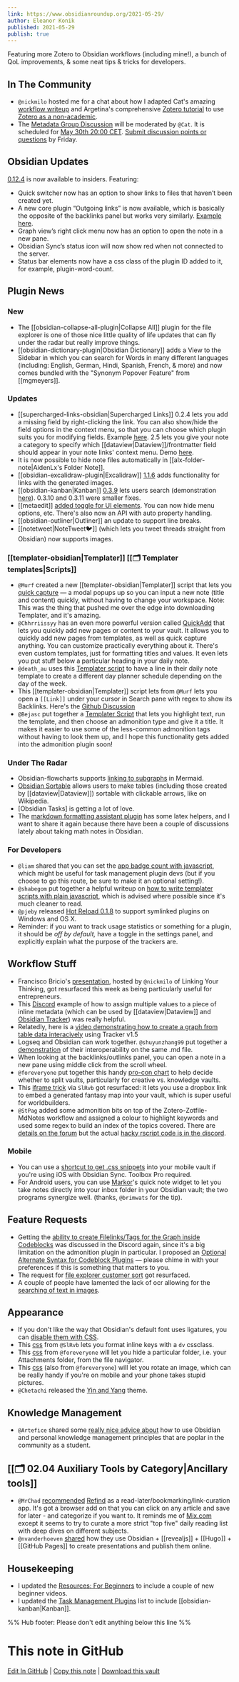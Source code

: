 ```yaml
---
link: https://www.obsidianroundup.org/2021-05-29/
author: Eleanor Konik
published: 2021-05-29
publish: true
---
```



Featuring more Zotero to Obsidian workflows (including mine!), a bunch of QoL improvements, & some neat tips & tricks for developers.

## In The Community

- `@nickmilo` hosted me for a chat about how I adapted Cat's amazing [workflow writeup](https://forum.obsidian.md/t/zotero-zotfile-mdnotes-obsidian-dataview-workflow/15536) and Argetina's comprehensive [Zotero tutorial](https://www.youtube.com/watch?v=9SzGxZbqyqc) to use [Zotero as a non-academic](https://www.youtube.com/watch?v=XbGJH08ZfCs).
- The [Metadata Group Discussion](https://forum.obsidian.md/t/metadata-group-discussion-community-talk/17070) will be moderated by `@Cat`. It is scheduled for [May 30th 20:00 CET](https://share.clickup.com/c/h/4gdf2-36/5b21a6f8588e5c6). [Submit discussion points or questions](https://forms.gle/W42Vjwdozde1YUeS8) by Friday.

## Obsidian Updates

[0.12.4](https://forum.obsidian.md/t/obsidian-release-v0-12-4-insider-build/18764) is now available to insiders. Featuring:

- Quick switcher now has an option to show links to files that haven’t been created yet.
- A new core plugin “Outgoing links” is now available, which is basically the opposite of the backlinks panel but works very similarly. [Example here](https://discord.com/channels/686053708261228577/744933215063638183/847660973745373275).
- Graph view’s right click menu now has an option to open the note in a new pane.
- Obsidian Sync’s status icon will now show red when not connected to the server.
- Status bar elements now have a css class of the plugin ID added to it, for example, plugin-word-count.

## Plugin News

### New

- The [[obsidian-collapse-all-plugin|Collapse All]] plugin for the file explorer is one of those nice little quality of life updates that can fly under the radar but really improve things.
- [[obsidian-dictionary-plugin|Obsidian Dictionary]] adds a View to the Sidebar in which you can search for Words in many different languages (including: English, German, Hindi, Spanish, French, & more) and now comes bundled with the "Synonym Popover Feature" from [[mgmeyers]].

### Updates

- [[supercharged-links-obsidian|Supercharged Links]] 0.2.4 lets you add a missing field by right-clicking the link. You can also show/hide the field options in the context menu, so that you can choose which plugin suits you for modifying fields. Example [here](https://discord.com/channels/@me/815308052323500033/845967637112291358). 2.5 lets you give your note a category to specify which [[dataview|Dataview]]/frontmatter field should appear in your note links' context menu. Demo [here](https://youtu.be/Av7DeYZILUk).
- It is now possible to hide note files automatically in [[alx-folder-note|AidenLx's Folder Note]].
- [[obsidian-excalidraw-plugin|Excalidraw]] [1.1.6](https://www.youtube.com/watch?v=FDsMH-aLw_I) adds functionality for links with the generated images.
- [[obsidian-kanban|Kanban]] [0.3.9](https://github.com/mgmeyers/obsidian-kanban/releases/tag/0.3.9) lets users search (demonstration [here](https://discord.com/channels/686053708261228577/707816848615407697/846082394033225759)). 0.3.10 and 0.3.11 were smaller fixes.
- [[metaedit]] [added toggle for UI elements](https://discord.com/channels/686053708261228577/771575014382108672/846094926987001896). You can now hide menu options, etc. There's also now an API with auto property handling.
- [[obsidian-outliner|Outliner]] an update to support line breaks.
- [[notetweet|NoteTweet🐦]] (which lets you tweet threads straight from Obsidian) now supports images.

### [[templater-obsidian|Templater]] [[🗂️ Templater templates|Scripts]]

- `@Murf` created a new [[templater-obsidian|Templater]] script that lets you [quick capture](https://github.com/SilentVoid13/Templater/discussions/231) — a modal popups up so you can input a new note (title and content) quickly, without having to change your workspace. Note: This was the thing that pushed me over the edge into downloading Templater, and it's amazing.
- `@Chhrriissyy` has an even more powerful version called [QuickAdd](https://github.com/chhoumann/Templater_Templates#quickadd-v2) that lets you quickly add new pages or content to your vault. It allows you to quickly add new pages from templates, as well as quick capture anything. You can customize practically everything about it. There's even custom templates, just for formatting titles and values. It even lets you put stuff below a particular heading in your daily note.
- `@death_au` uses this [Templater script](https://discord.com/channels/686053708261228577/840286238928797736/846205611167580207) to have a line in their daily note template to create a different day planner schedule depending on the day of the week.
- This [[templater-obsidian|Templater]] script lets from `@Murf` lets you open a `[[Link]]` under your cursor in Search pane with regex to show its Backlinks. Here's the [Github Discussion](https://github.com/SilentVoid13/Templater/discussions/245)
- `@Bejasc` put together a [Templater Script](https://discord.com/channels/686053708261228577/707816848615407697/847452061003284490) that lets you highlight text, run the template, and then choose an admonition type and give it a title. It makes it easier to use some of the less-common admonition tags without having to look them up, and I hope this functionality gets added into the admonition plugin soon!

### Under The Radar

- Obsidian-flowcharts supports [linking to subgraphs](http://discordapp.com/channels/686053708261228577/709580487550828614/843821744623058985) in Mermaid.
- [Obsidian Sortable](https://github.com/alexandru-dinu/obsidian-sortable) allows users to make tables (including those created by [[dataview|Dataview]]) sortable with clickable arrows, like on Wikipedia.
- [Obsidian Tasks] is getting a lot of love.
- The [markdown formatting assistant plugin](https://github.com/Reocin/obsidian-markdown-formatting-assistant-plugin) has some latex helpers, and I want to share it again because there have been a couple of discussions lately about taking math notes in Obsidian.

### For Developers

- `@liam` shared that you can set the [app badge count with javascript](https://discord.com/channels/@me/815308052323500033/846132119280549930), which might be useful for task management plugin devs (but if you choose to go this route, be sure to make it an optional setting!).
- `@shabegom` put together a helpful writeup on [how to write templater scripts with plain javascript](https://publish.obsidian.md/shabegom/Publish/How+To+Use+Templater++JS+Scripts), which is advised where possible since it's much cleaner to read.
- `@pjeby` released [Hot Reload 0.1.8](https://github.com/pjeby/hot-reload) to support symlinked plugins on Windows and OS X.
- Reminder: if you want to track usage statistics or something for a plugin, it should be _off by default,_ have a toggle in the settings panel, and explicitly explain what the purpose of the trackers are.

## Workflow Stuff

- Francisco Bricio's [presentation](https://www.youtube.com/watch?v=Ehw3hUZNF1M), hosted by `@nickmilo` of Linking Your Thinking, got resurfaced this week as being particularly useful for entrepreneurs.
- This [Discord](https://discord.com/channels/686053708261228577/840286238928797736/845277734477627412) example of how to assign multiple values to a piece of inline metadata (which can be used by [[dataview|Dataview]] and [Obsidian Tracker](https://github.com/pyrochlore/obsidian-tracker)) was really helpful.
- Relatedly, here is a [video demonstrating how to create a graph from table data interacively](https://www.youtube.com/watch?v=EVgz7UV6fbU) using Tracker v1.5
- Logseq and Obsidian can work together. `@shuyunzhang99` put together a [demonstration](https://www.youtube.com/watch?v=W4Art2DI9SA) of their interoperability on the same .md file.
- When looking at the backlinks/outlinks panel, you can open a note in a new pane using middle click from the scroll wheel.
- `@foreveryone` put together this handy [pro-con chart](https://discord.com/channels/686053708261228577/805952223124520961/845073044573782026) to help decide whether to split vaults, particularly for creative vs. knowledge vaults.
- This [iframe trick](https://discord.com/channels/686053708261228577/805952223124520961/809484088540266528) via `SlRvb` got resurfaced: it lets you use a dropbox link to embed a generated fantasy map into your vault, which is super useful for worldbuilders.
- `@StPag` added some admonition bits on top of the Zotero-Zotfile-MdNotes workflow and assigned a colour to highlight keywords and used some regex to build an index of the topics covered. There are [details on the forum](https://forum.obsidian.md/t/zotero-zotfile-mdnotes-obsidian-dataview-workflow/15536/29?u=eleanorkonik) but the actual [hacky rscript code is in the discord](https://discord.com/channels/686053708261228577/722584061087842365/847573039411757067).

### Mobile

- You can use a [shortcut to get .css snippets](https://forum.obsidian.md/t/ios-shortcuts-share-your-ideas/15149/33) into your mobile vault if you're using iOS with Obsidian Sync. Toolbox Pro required.
- For Android users, you can use [Markor](https://play.google.com/store/apps/details?id=net.gsantner.markor&hl=en_US&gl=US)'s quick note widget to let you take notes directly into your inbox folder in your Obsidian vault; the two programs synergize well. (thanks, `@brimwats` for the tip).

## Feature Requests

- Getting the [ability to create Filelinks/Tags for the Graph inside Codeblocks](https://forum.obsidian.md/t/ability-to-create-filelinks-tags-for-the-graph-inside-codeblocks/17419) was discussed in the Discord again, since it's a big limitation on the admonition plugin in particular. I proposed an [Optional Alternate Syntax for Codeblock Plugins](https://forum.obsidian.md/t/alternate-syntax-for-codeblock-plugins/18905) — please chime in with your preferences if this is something that matters to you.
- The request for [file explorer customer sort](https://forum.obsidian.md/t/file-explorer-custom-sort/1602/69) got resurfaced.
- A couple of people have lamented the lack of ocr allowing for the [searching of text in images](https://forum.obsidian.md/t/ocr-images-screenshots-to-make-them-searchable/6854).

## Appearance

- If you don't like the way that Obsidian's default font uses ligatures, you can [disable them with CSS](https://stackoverflow.com/a/39504776).
- This [css](https://discord.com/channels/686053708261228577/702656734631821413/842390693312725052) from `@SlRvb` lets you format inline keys with a `dv` cssclass.
- This [css](https://discord.com/channels/@me/815308052323500033/846089220430102628) from `@foreveryone` will let you hide a particular folder, i.e. your Attachments folder, from the file navigator.
- This [css](https://discord.com/channels/@me/815308052323500033/846752506054443069) (also from `@foreveryone`) will let you rotate an image, which can be really handy if you're on mobile and your phone takes stupid pictures.
- `@Chetachi` released the [Yin and Yang](https://github.com/chetachiezikeuzor/Yin-and-Yang-Theme/) theme.

## Knowledge Management

- `@Artefice` shared some [really nice advice about](https://discord.com/channels/686053708261228577/709712341066842113/847237568458522656) how to use Obsidian and personal knowledge management principles that are poplar in the community as a student.

## [[🗂️ 02.04 Auxiliary Tools by Category|Ancillary tools]]

- `@MrChad` [recommended](https://discord.com/channels/686053708261228577/710585052769157141/845503538490507334) [Refind](https://refind.com/EleanorKonik?invite=209801a8ad) as a read-later/bookmarking/link-curation app. It's got a browser add on that you can click on any article and save for later - and categorize if you want to. It reminds me of [Mix.com](https://mix.com/ekonik) except it seems to try to curate a more strict "top five" daily reading list with deep dives on different subjects.
- `@nvanderhoeven` [shared](https://nicolevanderhoeven.com/blog/20210302-presentation-slides-as-code/) how they use Obsidian + [[revealjs]] + [[Hugo]] + [[GitHub Pages]] to create presentations and publish them online.

## Housekeeping

- I updated the [Resources: For Beginners](https://obsidianroundup.org/resources/#for-beginners) to include a couple of new beginner videos.
- I updated the [Task Management Plugins](https://obsidianroundup.org/plugins/#task-management) list to include [[obsidian-kanban|Kanban]].

%% Hub footer: Please don't edit anything below this line %%

# This note in GitHub

<span class="git-footer">[Edit In GitHub](https://github.dev/obsidian-community/obsidian-hub/blob/main/01%20-%20Community/Obsidian%20Roundup/2021.05.29.md "git-hub-edit-note") | [Copy this note](https://raw.githubusercontent.com/obsidian-community/obsidian-hub/main/01%20-%20Community/Obsidian%20Roundup/2021.05.29.md "git-hub-copy-note") | [Download this vault](https://github.com/obsidian-community/obsidian-hub/archive/refs/heads/main.zip "git-hub-download-vault") </span>
